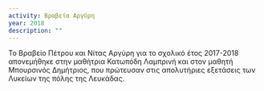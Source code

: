 ```yaml
---
activity: Βραβεία Αργύρη
year: 2018
description: ""
---
```


Το Βραβείο Πέτρου και Νίτας Αργύρη για το σχολικό έτος 2017-2018 απονεμήθηκε στην μαθήτρια Κατωπόδη Λαμπρινή και στον μαθητή Μπουρσινός Δημήτριος, που πρώτευσαν στις απολυτήριες εξετάσεις των Λυκείων της πόλης της Λευκάδας.
